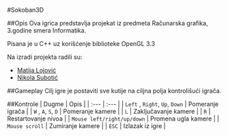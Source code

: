 #Sokoban3D

##Opis
Ova igrica predstavlja projekat iz predmeta Računarska grafika, 3.godine smera Informatika.

Pisana je u C++ uz korišćenje biblioteke OpenGL 3.3

Na izradi projekta radili su:
- [Matija Lojović](https://github.com/Lojovic)
- [Nikola Subotić](https://github.com/bob9952)

##Gameplay
Cilj igre je postaviti sve kutije na ciljna polja kontrolišući igrača. 

##Kontrole
| Dugme | Opis |
| :---  | :--- |
| ```Left``` , ```Right```, ```Up```, ```Down``` | Pomeranje igrača |
| ```W``` , ```A```, ```S```, ```D``` | Pomeranje kamere |
| ```L``` | Zaključavanje kamere |
| ```R``` | Restartovanje nivoa |
| ```Mouse left/right/up/down``` | Promena ugla kamere |
| ```Mouse scroll``` | Zumiranje kamere |
| ```ESC``` | Izlazak iz igre |